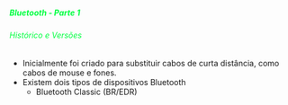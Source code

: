 
#####                                                             <span style="color:rgb(0, 255, 64)">Bluetooth - Parte 1</span> 

###### <span style="color:rgb(0, 255, 64)">Histórico e Versões</span>

-  Inicialmente foi criado para substituir cabos de curta distância, como cabos de mouse e fones.
-  Existem dois tipos de dispositivos Bluetooth
	-  Bluetooth Classic (BR/EDR)


